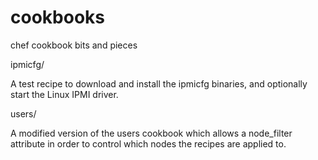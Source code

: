 cookbooks
=========

chef cookbook bits and pieces

ipmicfg/
  
  A test recipe to download and install the ipmicfg binaries, and optionally start the Linux IPMI driver.

users/

  A modified version of the users cookbook which allows a node_filter attribute in order to control which nodes the recipes are applied to.
